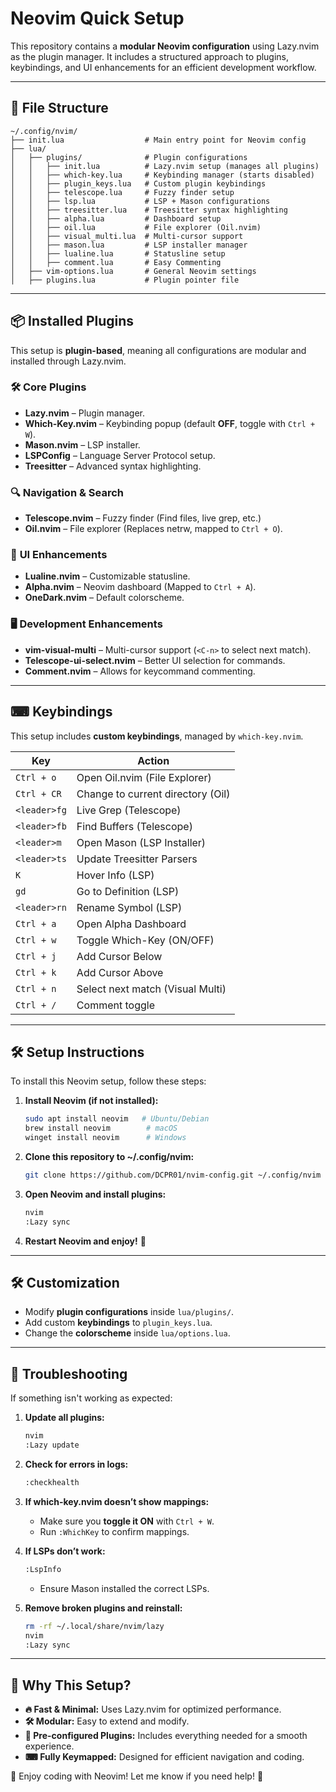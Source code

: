
# Neovim Quick Setup

This repository contains a **modular Neovim configuration** using Lazy.nvim as the plugin manager. It includes a structured approach to plugins, keybindings, and UI enhancements for an efficient development workflow.

---

## 📂 **File Structure**
```
~/.config/nvim/
├── init.lua                  # Main entry point for Neovim config
├── lua/
│   ├── plugins/              # Plugin configurations
│   │   ├── init.lua          # Lazy.nvim setup (manages all plugins)
│   │   ├── which-key.lua     # Keybinding manager (starts disabled)
│   │   ├── plugin_keys.lua   # Custom plugin keybindings
│   │   ├── telescope.lua     # Fuzzy finder setup
│   │   ├── lsp.lua           # LSP + Mason configurations
│   │   ├── treesitter.lua    # Treesitter syntax highlighting
│   │   ├── alpha.lua         # Dashboard setup
│   │   ├── oil.lua           # File explorer (Oil.nvim)
│   │   ├── visual_multi.lua  # Multi-cursor support
│   │   ├── mason.lua         # LSP installer manager
│   │   ├── lualine.lua       # Statusline setup
│   │   ├── comment.lua       # Easy Commenting 
│   ├── vim-options.lua       # General Neovim settings 
│   ├── plugins.lua           # Plugin pointer file
```

---

## 📦 **Installed Plugins**
This setup is **plugin-based**, meaning all configurations are modular and installed through Lazy.nvim.

### 🛠 **Core Plugins**
- **Lazy.nvim** – Plugin manager.
- **Which-Key.nvim** – Keybinding popup (default **OFF**, toggle with `Ctrl + W`).
- **Mason.nvim** – LSP installer.
- **LSPConfig** – Language Server Protocol setup.
- **Treesitter** – Advanced syntax highlighting.

### 🔍 **Navigation & Search**
- **Telescope.nvim** – Fuzzy finder (Find files, live grep, etc.)
- **Oil.nvim** – File explorer (Replaces netrw, mapped to `Ctrl + O`).

### 🎨 **UI Enhancements**
- **Lualine.nvim** – Customizable statusline.
- **Alpha.nvim** – Neovim dashboard (Mapped to `Ctrl + A`).
- **OneDark.nvim** – Default colorscheme.

### 🖥 **Development Enhancements**
- **vim-visual-multi** – Multi-cursor support (`<C-n>` to select next match).
- **Telescope-ui-select.nvim** – Better UI selection for commands.
- **Comment.nvim** – Allows for keycommand commenting.
---

## ⌨ **Keybindings**
This setup includes **custom keybindings**, managed by `which-key.nvim`.

| Key | Action |
|-----|--------|
| `Ctrl + o` | Open Oil.nvim (File Explorer) |
| `Ctrl + CR` | Change to current directory (Oil) |
| `<leader>fg` | Live Grep (Telescope) |
| `<leader>fb` | Find Buffers (Telescope) |
| `<leader>m` | Open Mason (LSP Installer) |
| `<leader>ts` | Update Treesitter Parsers |
| `K` | Hover Info (LSP) |
| `gd` | Go to Definition (LSP) |
| `<leader>rn` | Rename Symbol (LSP) |
| `Ctrl + a` | Open Alpha Dashboard |
| `Ctrl + w` | Toggle Which-Key (ON/OFF) |
| `Ctrl + j` | Add Cursor Below |
| `Ctrl + k` | Add Cursor Above |
| `Ctrl + n` | Select next match (Visual Multi) |
| `Ctrl + /` | Comment toggle |

---

## 🛠 **Setup Instructions**
To install this Neovim setup, follow these steps:

1. **Install Neovim (if not installed):**
   ```sh
   sudo apt install neovim   # Ubuntu/Debian
   brew install neovim        # macOS
   winget install neovim      # Windows
   ```

2. **Clone this repository to ~/.config/nvim:**
   ```sh
   git clone https://github.com/DCPR01/nvim-config.git ~/.config/nvim
   ```

3. **Open Neovim and install plugins:**
   ```sh
   nvim
   :Lazy sync
   ```

4. **Restart Neovim and enjoy!** 🚀

---

## 🛠 **Customization**
- Modify **plugin configurations** inside `lua/plugins/`.
- Add custom **keybindings** to `plugin_keys.lua`.
- Change the **colorscheme** inside `lua/options.lua`.

---

## 🔄 **Troubleshooting**
If something isn't working as expected:

1. **Update all plugins:**
   ```sh
   nvim
   :Lazy update
   ```

2. **Check for errors in logs:**
   ```sh
   :checkhealth
   ```

3. **If which-key.nvim doesn’t show mappings:**
   - Make sure you **toggle it ON** with `Ctrl + W`.
   - Run `:WhichKey` to confirm mappings.

4. **If LSPs don’t work:**
   ```sh
   :LspInfo
   ```
   - Ensure Mason installed the correct LSPs.

5. **Remove broken plugins and reinstall:**
   ```sh
   rm -rf ~/.local/share/nvim/lazy
   nvim
   :Lazy sync
   ```

---

## 🎯 **Why This Setup?**
- **🔥 Fast & Minimal:** Uses Lazy.nvim for optimized performance.
- **🛠 Modular:** Easy to extend and modify.
- **🔄 Pre-configured Plugins:** Includes everything needed for a smooth experience.
- **⌨ Fully Keymapped:** Designed for efficient navigation and coding.

🚀 Enjoy coding with Neovim! Let me know if you need help! 🎯
